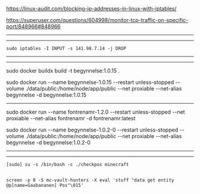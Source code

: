 
https://linux-audit.com/blocking-ip-addresses-in-linux-with-iptables/

https://superuser.com/questions/604998/monitor-tcp-traffic-on-specific-port/848966#848966


---
---


```
sudo iptables -I INPUT -s 141.98.7.14 -j DROP
```


---
---


sudo docker buildx build -t begynnelse:1.0.15 .


sudo docker run --name begynnelse-1.0.15 --restart unless-stopped --volume ./data/public:/home/node/app/public --net proxiable --net-alias begynnelse -d begynnelse:1.0.15

---

sudo docker run --name fontrenamr-1.2.0 --restart unless-stopped --net proxiable --net-alias fontrenamr -d fontrenamr:latest

sudo docker run --name begynnelse-1.0.2-0 --restart unless-stopped --volume ./data/public:/home/node/app/public --net proxiable --net-alias begynnelse -d begynnelse:1.0.2-0



---
---

```
[sudo] su -s /bin/bash -c ./checkpos minecraft
```


```

screen -p 0 -S mc-vault-hunters -X eval 'stuff "data get entity @p[name=Gaabananen] Pos"\015'

```



